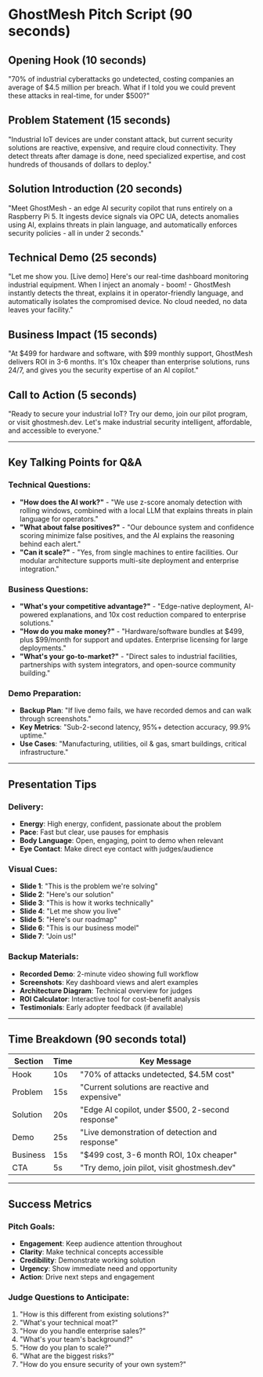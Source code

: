 # GhostMesh Pitch Script (90 seconds)

## Opening Hook (10 seconds)
"70% of industrial cyberattacks go undetected, costing companies an average of $4.5 million per breach. What if I told you we could prevent these attacks in real-time, for under $500?"

## Problem Statement (15 seconds)
"Industrial IoT devices are under constant attack, but current security solutions are reactive, expensive, and require cloud connectivity. They detect threats after damage is done, need specialized expertise, and cost hundreds of thousands of dollars to deploy."

## Solution Introduction (20 seconds)
"Meet GhostMesh - an edge AI security copilot that runs entirely on a Raspberry Pi 5. It ingests device signals via OPC UA, detects anomalies using AI, explains threats in plain language, and automatically enforces security policies - all in under 2 seconds."

## Technical Demo (25 seconds)
"Let me show you. [Live demo] Here's our real-time dashboard monitoring industrial equipment. When I inject an anomaly - boom! - GhostMesh instantly detects the threat, explains it in operator-friendly language, and automatically isolates the compromised device. No cloud needed, no data leaves your facility."

## Business Impact (15 seconds)
"At $499 for hardware and software, with $99 monthly support, GhostMesh delivers ROI in 3-6 months. It's 10x cheaper than enterprise solutions, runs 24/7, and gives you the security expertise of an AI copilot."

## Call to Action (5 seconds)
"Ready to secure your industrial IoT? Try our demo, join our pilot program, or visit ghostmesh.dev. Let's make industrial security intelligent, affordable, and accessible to everyone."

---

## Key Talking Points for Q&A

### Technical Questions:
- **"How does the AI work?"** - "We use z-score anomaly detection with rolling windows, combined with a local LLM that explains threats in plain language for operators."
- **"What about false positives?"** - "Our debounce system and confidence scoring minimize false positives, and the AI explains the reasoning behind each alert."
- **"Can it scale?"** - "Yes, from single machines to entire facilities. Our modular architecture supports multi-site deployment and enterprise integration."

### Business Questions:
- **"What's your competitive advantage?"** - "Edge-native deployment, AI-powered explanations, and 10x cost reduction compared to enterprise solutions."
- **"How do you make money?"** - "Hardware/software bundles at $499, plus $99/month for support and updates. Enterprise licensing for large deployments."
- **"What's your go-to-market?"** - "Direct sales to industrial facilities, partnerships with system integrators, and open-source community building."

### Demo Preparation:
- **Backup Plan**: "If live demo fails, we have recorded demos and can walk through screenshots."
- **Key Metrics**: "Sub-2-second latency, 95%+ detection accuracy, 99.9% uptime."
- **Use Cases**: "Manufacturing, utilities, oil & gas, smart buildings, critical infrastructure."

---

## Presentation Tips

### Delivery:
- **Energy**: High energy, confident, passionate about the problem
- **Pace**: Fast but clear, use pauses for emphasis
- **Body Language**: Open, engaging, point to demo when relevant
- **Eye Contact**: Make direct eye contact with judges/audience

### Visual Cues:
- **Slide 1**: "This is the problem we're solving"
- **Slide 2**: "Here's our solution"
- **Slide 3**: "This is how it works technically"
- **Slide 4**: "Let me show you live"
- **Slide 5**: "Here's our roadmap"
- **Slide 6**: "This is our business model"
- **Slide 7**: "Join us!"

### Backup Materials:
- **Recorded Demo**: 2-minute video showing full workflow
- **Screenshots**: Key dashboard views and alert examples
- **Architecture Diagram**: Technical overview for judges
- **ROI Calculator**: Interactive tool for cost-benefit analysis
- **Testimonials**: Early adopter feedback (if available)

---

## Time Breakdown (90 seconds total)

| Section | Time | Key Message |
|---------|------|-------------|
| Hook | 10s | "70% of attacks undetected, $4.5M cost" |
| Problem | 15s | "Current solutions are reactive and expensive" |
| Solution | 20s | "Edge AI copilot, under $500, 2-second response" |
| Demo | 25s | "Live demonstration of detection and response" |
| Business | 15s | "$499 cost, 3-6 month ROI, 10x cheaper" |
| CTA | 5s | "Try demo, join pilot, visit ghostmesh.dev" |

---

## Success Metrics

### Pitch Goals:
- **Engagement**: Keep audience attention throughout
- **Clarity**: Make technical concepts accessible
- **Credibility**: Demonstrate working solution
- **Urgency**: Show immediate need and opportunity
- **Action**: Drive next steps and engagement

### Judge Questions to Anticipate:
1. "How is this different from existing solutions?"
2. "What's your technical moat?"
3. "How do you handle enterprise sales?"
4. "What's your team's background?"
5. "How do you plan to scale?"
6. "What are the biggest risks?"
7. "How do you ensure security of your own system?"
